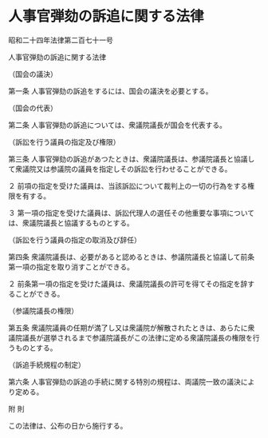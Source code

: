 # 人事官弾劾の訴追に関する法律

昭和二十四年法律第二百七十一号

人事官弾劾の訴追に関する法律

（国会の議決）

第一条 人事官弾劾の訴追をするには、国会の議決を必要とする。

（国会の代表）

第二条 人事官弾劾の訴追については、衆議院議長が国会を代表する。

（訴訟を行う議員の指定及び権限）

第三条 人事官弾劾の訴追があつたときは、衆議院議長は、参議院議長と協議して衆議院又は参議院の議員を指定しその訴訟を行わせることができる。

２ 前項の指定を受けた議員は、当該訴訟について裁判上の一切の行為をする権限を有する。

３ 第一項の指定を受けた議員は、訴訟代理人の選任その他重要な事項については、衆議院議長と協議するものとする。

（訴訟を行う議員の指定の取消及び辞任）

第四条 衆議院議長は、必要があると認めるときは、参議院議長と協議して前条第一項の指定を取り消すことができる。

２ 前条第一項の指定を受けた議員は、衆議院議長の許可を得てその指定を辞することができる。

（参議院議長の権限）

第五条 衆議院議員の任期が満了し又は衆議院が解散されたときは、あらたに衆議院議長が選挙されるまで参議院議長がこの法律に定める衆議院議長の権限を行うものとする。

（訴追手続規程の制定）

第六条 人事官弾劾の訴追の手続に関する特別の規程は、両議院一致の議決により定める。

附 則

この法律は、公布の日から施行する。
